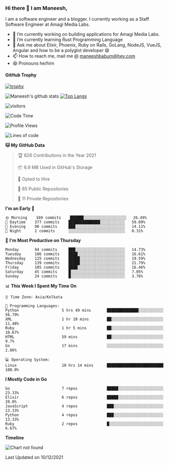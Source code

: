 ### Hi there 👋 I am Maneesh,

I am a software engineer and a blogger. I currently working as a Staff Software Engineer at Amagi Media Labs.


- 🔭 I’m currently working on building applications for Amagi Media Labs.
- 🌱 I’m currently learning Rust Programming Language
- 💬 Ask me about Elixir, Phoenix, Ruby on Rails, GoLang, NodeJS, VueJS, Angular and how to be a polyglot developer 😄
- 📫 How to reach me, mail me @ maneeshbabum@hey.com
- 😄 Pronouns he/him

#### GitHub Trophy
[![trophy](https://github-profile-trophy.vercel.app/?username=mbm-c)](https://github.com/ryo-ma/github-profile-trophy)

![Maneesh's github stats](https://github-readme-stats.vercel.app/api?username=mbm-c&show_icons=true)
[![Top Langs](https://github-readme-stats.vercel.app/api/top-langs/?username=mbm-c)](https://github.com/anuraghazra/github-readme-stats)


![visitors](https://visitor-badge.glitch.me/badge?page_id=maneeshbabu.maneeshbabu)

<!--START_SECTION:waka-->
![Code Time](http://img.shields.io/badge/Code%20Time-393%20hrs%2030%20mins-blue)

![Profile Views](http://img.shields.io/badge/Profile%20Views-0-blue)

![Lines of code](https://img.shields.io/badge/From%20Hello%20World%20I%27ve%20Written-288%20Thousand%20lines%20of%20code-blue)

**🐱 My GitHub Data** 

> 🏆 826 Contributions in the Year 2021
 > 
> 📦 6.9 MB Used in GitHub's Storage 
 > 
> 💼 Opted to Hire
 > 
> 📜 65 Public Repositories 
 > 
> 🔑 11 Private Repositories  
 > 
**I'm an Early 🐤** 

```text
🌞 Morning    169 commits    ██████░░░░░░░░░░░░░░░░░░░   26.49% 
🌆 Daytime    377 commits    ██████████████░░░░░░░░░░░   59.09% 
🌃 Evening    90 commits     ███░░░░░░░░░░░░░░░░░░░░░░   14.11% 
🌙 Night      2 commits      ░░░░░░░░░░░░░░░░░░░░░░░░░   0.31%

```
📅 **I'm Most Productive on Thursday** 

```text
Monday       94 commits     ███░░░░░░░░░░░░░░░░░░░░░░   14.73% 
Tuesday      106 commits    ████░░░░░░░░░░░░░░░░░░░░░   16.61% 
Wednesday    125 commits    █████░░░░░░░░░░░░░░░░░░░░   19.59% 
Thursday     139 commits    █████░░░░░░░░░░░░░░░░░░░░   21.79% 
Friday       105 commits    ████░░░░░░░░░░░░░░░░░░░░░   16.46% 
Saturday     45 commits     █░░░░░░░░░░░░░░░░░░░░░░░░   7.05% 
Sunday       24 commits     █░░░░░░░░░░░░░░░░░░░░░░░░   3.76%

```


📊 **This Week I Spent My Time On** 

```text
⌚︎ Time Zone: Asia/Kolkata

💬 Programming Languages: 
Python                   5 hrs 49 mins       ██████████████░░░░░░░░░░░   56.79% 
XML                      1 hr 10 mins        ██░░░░░░░░░░░░░░░░░░░░░░░   11.48% 
Ruby                     1 hr 5 mins         ██░░░░░░░░░░░░░░░░░░░░░░░   10.67% 
HTML                     59 mins             ██░░░░░░░░░░░░░░░░░░░░░░░   9.7% 
Go                       17 mins             ░░░░░░░░░░░░░░░░░░░░░░░░░   2.86%

💻 Operating System: 
Linux                    10 hrs 14 mins      █████████████████████████   100.0%

```

**I Mostly Code in Go** 

```text
Go                       7 repos             █████░░░░░░░░░░░░░░░░░░░░   23.33% 
Elixir                   6 repos             █████░░░░░░░░░░░░░░░░░░░░   20.0% 
JavaScript               4 repos             ███░░░░░░░░░░░░░░░░░░░░░░   13.33% 
Python                   4 repos             ███░░░░░░░░░░░░░░░░░░░░░░   13.33% 
Ruby                     2 repos             █░░░░░░░░░░░░░░░░░░░░░░░░   6.67%

```


**Timeline**

![Chart not found](https://raw.githubusercontent.com/mbm-c/mbm-c/master/charts/bar_graph.png) 


 Last Updated on 10/12/2021
<!--END_SECTION:waka-->

<!--
**maneeshbabu/maneeshbabu** is a ✨ _special_ ✨ repository because its `README.md` (this file) appears on your GitHub profile.

Here are some ideas to get you started:

- 🔭 I’m currently working on ...
- 🌱 I’m currently learning ...
- 👯 I’m looking to collaborate on ...
- 🤔 I’m looking for help with ...
- 💬 Ask me about ...
- 📫 How to reach me: ...
- 😄 Pronouns: ...
- ⚡ Fun fact: ...
-->
